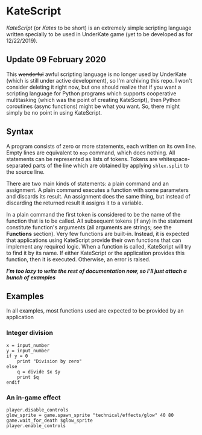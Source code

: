 # KateScript
*KateScript* (or *Kates* to be short) is an extremely simple
scripting language written specially to be used in UnderKate game
(yet to be developed as for 12/22/2019).

## Update 09 February 2020
This ~~wonderful~~ awful scripting language is no longer used by UnderKate (which is
still under active development), so I'm archiving this repo. I won't consider deleting
it right now, but one should realize that if you want a scripting language for
Python programs which supports cooperative multitasking (which was the point of
creating KateScript), then Python coroutines (async functions) might be what you want.
So, there might simply be no point in using KateScript.

## Syntax

A program consists of zero or more statements, each written on its own line.
Empty lines are equivalent to `nop` command, which does nothing.
All statements can be represented as lists of tokens. Tokens are whitespace-separated
parts of the line which are obtained by applying `shlex.split` to the source line.

There are two main kinds of statements: a plain command and an assignment.
A plain command executes a function with some parameters and discards its
result. An assignment does the same thing, but instead of discarding the returned
result it assigns it to a variable.

In a plain command the first token is considered to be the name of the function
that is to be called. All subsequent tokens (if any) in the statement constitute function's arguments
(all arguments are strings; see the **Functions** section). Very few functions are built-in. Instead,
it is expected that applications using KateScript provide their own functions
that can implement any required logic. When a function is called, KateScript will
try to find it by its name. If either KateScript or the application provides this function,
then it is executed. Otherwise, an error is raised. 

***I'm too lazy to write the rest of documentation now,
so I'll just attach a bunch of examples***

## Examples

In all examples, most functions used are expected to be provided by an application

### Integer division
```
x = input_number
y = input_number
if y = 0
    print "Division by zero"
else
    q = divide $x $y
    print $q
endif
```

### An in-game effect
```
player.disable_controls
glow_sprite = game.spawn_sprite "technical/effects/glow" 40 80
game.wait_for_death $glow_sprite
player.enable_controls
```
